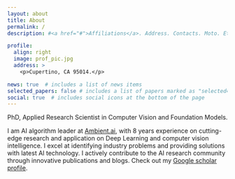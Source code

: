 ```yaml
---
layout: about
title: About
permalink: /
description: #<a href="#">Affiliations</a>. Address. Contacts. Moto. Etc.

profile:
  align: right
  image: prof_pic.jpg
  address: >
    <p>Cupertino, CA 95014.</p>

news: true  # includes a list of news items
selected_papers: false # includes a list of papers marked as "selected={true}"
social: true  # includes social icons at the bottom of the page
---
```


<!-- I am a Applied Research Scientist at [Ambient.ai](https://ambient.ai), specializing in Deep Learning and woking on computer vision intelligence to prevent security incidents! I research and build core components of Ambient system related to multimodals (image and text components), temporal processes (trajectory prediction/generation),  generative models, object detection and so on. -->

<!-- I got a PhD in the Department of Statistics at the -->
<!-- University of Wisconsin - Madison. Check my publications [here](/publications/). -->

<!-- and research statement [here](/assets/pdf/jurijs_research_statement_likecv.pdf). -->
<!-- My main research focus is on statistical  -->
<!-- and computational aspects of temporal data analysis and deep probabilistic -->
<!-- models in different areas, including computer vision and particularly -->
<!-- Brain Imaging.  -->

<!-- Check out my publications in the "Publications" tab.  -->

<!-- I'm looking for a full-time position as MLE/Applied Scientist starting at 2023! If you are interested, feel free to contact me. -->

<!-- Jurijs Nazarovs -->
PhD, Applied Research Scientist in Computer Vision and Foundation Models.

I am AI algorithm leader at [Ambient.ai](https://ambient.ai), with 8 years experience on cutting-edge research and application on Deep Learning and computer vision intelligence. I excel at identifying industry problems and providing solutions with latest AI technology. I actively contribute to the AI research community through innovative publications and blogs. Check out my [Google scholar profile](https://scholar.google.com/citations?user=7V-JmgIAAAAJ).
<!-- publications [here](/publications/).  -->
